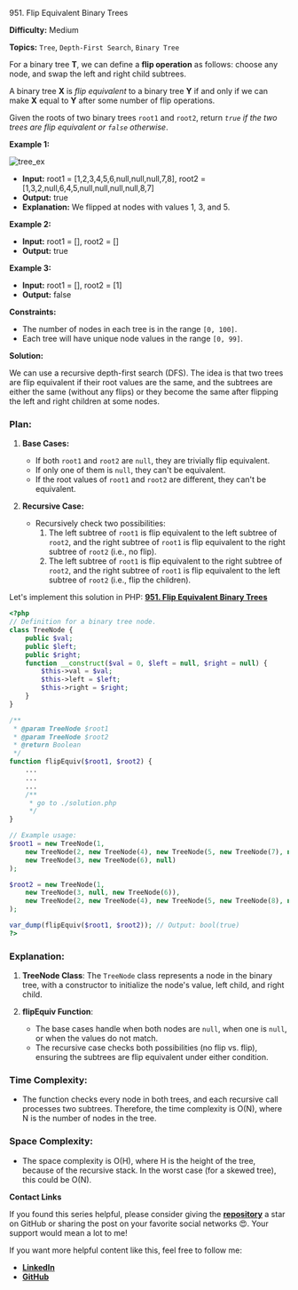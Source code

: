 951\. Flip Equivalent Binary Trees

**Difficulty:** Medium

**Topics:** `Tree`, `Depth-First Search`, `Binary Tree`

For a binary tree **T**, we can define a **flip operation** as follows: choose any node, and swap the left and right child subtrees.

A binary tree **X** is _flip equivalent_ to a binary tree **Y** if and only if we can make **X** equal to **Y** after some number of flip operations.

Given the roots of two binary trees `root1` and `root2`, return _`true` if the two trees are flip equivalent or `false` otherwise_.

**Example 1:**

![tree_ex](https://assets.leetcode.com/uploads/2018/11/29/tree_ex.png)

- **Input:** root1 = [1,2,3,4,5,6,null,null,null,7,8], root2 = [1,3,2,null,6,4,5,null,null,null,null,8,7]
- **Output:** true
- **Explanation:** We flipped at nodes with values 1, 3, and 5.

**Example 2:**

- **Input:** root1 = [], root2 = []
- **Output:** true


**Example 3:**

- **Input:** root1 = [], root2 = [1]
- **Output:** false


**Constraints:**

- The number of nodes in each tree is in the range `[0, 100]`.
- Each tree will have unique node values in the range `[0, 99]`.


**Solution:**

We can use a recursive depth-first search (DFS). The idea is that two trees are flip equivalent if their root values are the same, and the subtrees are either the same (without any flips) or they become the same after flipping the left and right children at some nodes.

### Plan:
1. **Base Cases:**
   - If both `root1` and `root2` are `null`, they are trivially flip equivalent.
   - If only one of them is `null`, they can't be equivalent.
   - If the root values of `root1` and `root2` are different, they can't be equivalent.

2. **Recursive Case:**
   - Recursively check two possibilities:
      1. The left subtree of `root1` is flip equivalent to the left subtree of `root2`, and the right subtree of `root1` is flip equivalent to the right subtree of `root2` (i.e., no flip).
      2. The left subtree of `root1` is flip equivalent to the right subtree of `root2`, and the right subtree of `root1` is flip equivalent to the left subtree of `root2` (i.e., flip the children).

Let's implement this solution in PHP: **[951. Flip Equivalent Binary Trees](https://github.com/mah-shamim/leet-code-in-php/tree/main/algorithms/000951-flip-equivalent-binary-trees/solution.php)**

```php
<?php
// Definition for a binary tree node.
class TreeNode {
    public $val;
    public $left;
    public $right;
    function __construct($val = 0, $left = null, $right = null) {
        $this->val = $val;
        $this->left = $left;
        $this->right = $right;
    }
}

/**
 * @param TreeNode $root1
 * @param TreeNode $root2
 * @return Boolean
 */
function flipEquiv($root1, $root2) {
    ...
    ...
    ...
    /**
     * go to ./solution.php
     */
}

// Example usage:
$root1 = new TreeNode(1,
    new TreeNode(2, new TreeNode(4), new TreeNode(5, new TreeNode(7), new TreeNode(8))),
    new TreeNode(3, new TreeNode(6), null)
);

$root2 = new TreeNode(1,
    new TreeNode(3, null, new TreeNode(6)),
    new TreeNode(2, new TreeNode(4), new TreeNode(5, new TreeNode(8), new TreeNode(7)))
);

var_dump(flipEquiv($root1, $root2)); // Output: bool(true)
?>
```

### Explanation:

1. **TreeNode Class**: The `TreeNode` class represents a node in the binary tree, with a constructor to initialize the node's value, left child, and right child.

2. **flipEquiv Function**:
   - The base cases handle when both nodes are `null`, when one is `null`, or when the values do not match.
   - The recursive case checks both possibilities (no flip vs. flip), ensuring the subtrees are flip equivalent under either condition.

### Time Complexity:
- The function checks every node in both trees, and each recursive call processes two subtrees. Therefore, the time complexity is O(N), where N is the number of nodes in the tree.

### Space Complexity:
- The space complexity is O(H), where H is the height of the tree, because of the recursive stack. In the worst case (for a skewed tree), this could be O(N).

**Contact Links**

If you found this series helpful, please consider giving the **[repository](https://github.com/mah-shamim/leet-code-in-php)** a star on GitHub or sharing the post on your favorite social networks 😍. Your support would mean a lot to me!

If you want more helpful content like this, feel free to follow me:

- **[LinkedIn](https://www.linkedin.com/in/arifulhaque/)**
- **[GitHub](https://github.com/mah-shamim)**
